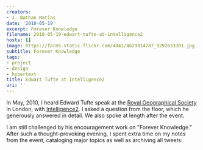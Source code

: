 ```yaml
---
creators:
- J. Nathan Matias
date: '2010-05-19'
excerpt: Forever Knowledge
filename: 2010-05-19-edwart-tufte-at-intelligence2
hosts: []
image: https://farm5.static.flickr.com/4041/4629814787_9292633301.jpg
subtitle: Forever Knowledge
tags:
- project
- design
- hypertext
title: Edwart Tufte at Intelligence2
uri: ''
---
```


<p>In May, 2010, I heard Edward Tufte speak at the <a href="http://www.rgs.org/HomePage.htm">Royal Geographical Society</a> in London, with <a href="http://www.intelligencesquared.com/">Intelligence2</a>. I asked a question from the floor, which he generously answered in detail. We also spoke at length after the event.</p>
<p>I am still challenged by his encouragement work on "Forever Knowledge." After such a thought-provoking evening, I spent extra time on my notes from the event, cataloging major topics as well as archiving all tweets:</p>